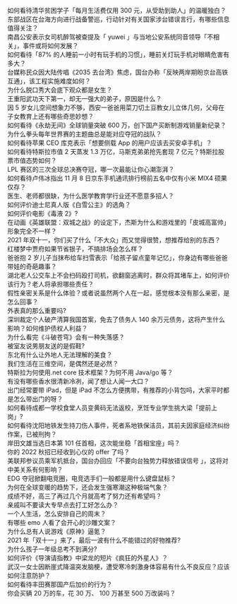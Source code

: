 如何看待清华贫困学子「每月生活费仅用 300 元，从受助到助人」的温暖独白？  
东部战区在台海方向进行战备警巡，行动针对有关国家涉台错误言行，有哪些信息值得关注？  
南昌公安表示女司机醉驾被查提及「 yuwei 」与当地公安系统同音领导「不相关」，事件或将如何发展？  
如何看待「87% 的人睡前一小时有玩手机的习惯」，睡前关灯玩手机对眼睛危害有多大？  
台媒称民众因大陆传唱《2035 去台湾》焦虑，国台办称「反映两岸期盼京台高铁互通」，该工程实施难度如何？  
为什么脱口秀大会底下观众都是女生？  
王重阳武功天下第一，却无一强大的弟子，原因是什么？  
因 5 岁女儿空间想象力不够，西安一爸爸用菜刀切土豆教女儿立体几何，父母在子女教育上还有哪些奇思妙想？  
如何看待《永劫无间》全球销量突破 600 万，创下国产买断制游戏销量新纪录？  
为什么拳头每年世界赛的主题曲总是能对应夺冠的战队？  
如何看待苹果 CEO 库克表示「想要侧载 App 的用户应该去买安卓手机」？  
如何看待特斯拉市值 2 天蒸发 1.3 万亿，马斯克弟弟抢先套现 7 亿元？特斯拉股票市值态势如何？  
LPL 赛区的三次全球总决赛夺冠，哪一次最能让你心潮澎湃？  
如何看待卢伟冰指出 11 月 8 日京东手机通讯排行榜前五名中仅有小米 MIX4 硕果仅存？  
医生、老师都很缺，为什么医学教育学行业还不愿意多招人？  
如何评价迪士尼真人版《白雪公主》的选角？  
如何评价电影《毒液 2》?  
在动画《英雄联盟：双城之战》的设定下，杰斯为什么和游戏里的「皮城高富帅」形象完全不一样？  
2021 年双十一，你们买了什么「不大众」而又觉得很赞，想推荐给别的东西？  
红楼梦中贾府如果节省银子，不搞排场会怎么样？  
爸爸抱 2 岁儿子当抹布给车扫雪表示「给孩子留点童年记忆」，你身边有哪些爸爸带娃的奇葩趣事？  
湖北老人公交车上不会扫码殴打司机，欲翻窗逃离时，群众将其堵车上，如何评价该行为？老人将承担哪些责任？  
假性亲密关系是什么体验？或者说虽然两个人在一起，感觉根本没有那么亲密，是怎么回事？  
外表真的那么重要吗?  
深圳裁定个人破产清算我国首案，免去了债务人 140 余万元债务，这将产生什么影响？如何维护债权人利益？  
为什么看完《斗破苍穹》会有一种失落感？  
被室友说男朋友送的是假鞋?  
东北有什么让外地人无法理解的美食？  
我们生活在三维空间，是偶然还是必然？  
特斯拉为何使用.net core 技术框架？为何不用 Java/go 等？  
有没有哪些香水很清新冷冽，闻了想让人闻一大口？  
出门经常要带 iPad，但是 iPad 不怎么方便携带，有推荐的小背包吗，大家平时都是怎么带出门的呀？  
如何看待成都一学校食堂人员变黄码无法返校，烹饪专业学生挑大梁「提前上岗」?  
如何看待沈阳地铁发生持刀伤人事件，死者系地铁保洁员，其前夫因家庭经济纠纷作案，已被刑拘？  
岸田文雄当选日本第 101 任首相，这次能坐稳「首相宝座」吗？  
你的 2022 秋招已经收到心仪的 offer 了吗？  
美联邦参议员乘军机抵台，国台办回应「不要向台独势力释放错误信号 」，这将对中美关系有何影响？  
EDG 夺冠掀翻电竞圈，电竞选手们一般都是用什么键盘鼠标？  
为何在全球变暖的趋势下，还会发生强寒潮这种极端气象？  
成绩不好，高三了再过几个月就高考了努力还有希望吗？  
亲戚叫不要读大专早点去打工好怎么办？  
一个人生活，怎么安排自己的周末？  
有哪些 emo 人看了会开心的沙雕文案？  
为什么总有人说游戏《原神》逼氪？  
2021 年「双十一」来了，最后一波有什么不能错过的好物推荐?  
为什么孩子一年级总考不到满分?  
如何评价《导演请指教》中梁龙的短片《疯狂的外星人》？  
武汉一女士因断崖式降温突发脑梗，遭受寒冷刺激身体容易有什么不良反应？应该如何注意防护？  
如何看待丰田赛那国产后加价的行为？  
你会买辆 20 万的车，花 30 万、 100 万甚至 500 万改装吗？  
